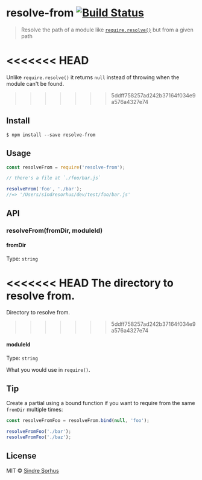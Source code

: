 # resolve-from [![Build Status](https://travis-ci.org/sindresorhus/resolve-from.svg?branch=master)](https://travis-ci.org/sindresorhus/resolve-from)

> Resolve the path of a module like [`require.resolve()`](http://nodejs.org/api/globals.html#globals_require_resolve) but from a given path

<<<<<<< HEAD
=======
Unlike `require.resolve()` it returns `null` instead of throwing when the module can't be found.

>>>>>>> 5ddff758257ad242b37164f034e9a576a4327e74

## Install

```
$ npm install --save resolve-from
```


## Usage

```js
const resolveFrom = require('resolve-from');

// there's a file at `./foo/bar.js`

resolveFrom('foo', './bar');
//=> '/Users/sindresorhus/dev/test/foo/bar.js'
```


## API

### resolveFrom(fromDir, moduleId)

#### fromDir

Type: `string`

<<<<<<< HEAD
The directory to resolve from.
=======
Directory to resolve from.
>>>>>>> 5ddff758257ad242b37164f034e9a576a4327e74

#### moduleId

Type: `string`

What you would use in `require()`.


## Tip

Create a partial using a bound function if you want to require from the same `fromDir` multiple times:

```js
const resolveFromFoo = resolveFrom.bind(null, 'foo');

resolveFromFoo('./bar');
resolveFromFoo('./baz');
```


## License

MIT © [Sindre Sorhus](http://sindresorhus.com)
